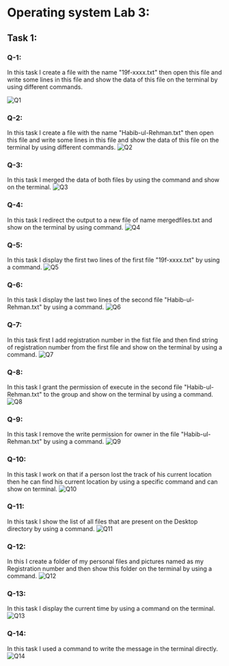 # Operating system Lab 3:
## Task 1:
### Q-1: 
In this task I create a file with the name "19f-xxxx.txt" then open this file and write some lines in this file and show the data of this file on the terminal by using different commands.

![Q1](Lab3/Lab3%20Task1/task1.png)

### Q-2:
 In this task I create a file with the name "Habib-ul-Rehman.txt" then open this file and write some lines in this file and show the data of this file on the terminal by using different commands.
 ![Q2](Lab3/Lab3%20Task1/Task2.png)

### Q-3:
In this task I merged the data of both files by using the command and show on the terminal.
![Q3](Lab3/Lab3%20Task1/Task3.png)

### Q-4:
In this task I redirect the output to a new file of name mergedfiles.txt and show on the terminal by using command.
![Q4](Lab3/Lab3%20Task1/Task4.png)

### Q-5:
In this task I display the first two lines of the first file "19f-xxxx.txt" by using a command.
![Q5](Lab3/Lab3%20Task1/Task5.png)

### Q-6:
In this task I display the last two lines of the second file "Habib-ul-Rehman.txt" by using a command.
![Q6](Lab3/Lab3%20Task1/Task6.png)

### Q-7:
In this task first I add registration number in the fist file and then find string of registration number from the first file and show on the terminal by using a command.
![Q7](Lab3/Lab3%20Task1/Task7.png)

### Q-8:
In this task I grant the permission of execute in the second file "Habib-ul-Rehman.txt" to the group and show on the terminal by using a command.
![Q8](Lab3/Lab3%20Task1/Task8.png)

### Q-9:
In this task I remove the write permission for owner in the file "Habib-ul-Rehman.txt" by using a command.
![Q9](Lab3/Lab3%20Task1/Task9.png)

### Q-10:
In this task I work on that if a person lost the track of his current location then he can find his current location by using a specific command and can show on terminal.
![Q10](Lab3/Lab3%20Task1/Task10.png)

### Q-11:
In this task I show the list of all files that are present on the Desktop directory by using a command.
![Q11](Lab3/Lab3%20Task1/Task11.png)

### Q-12:
In this I create a folder of my personal files and pictures named as my Registration number and then show this folder on the terminal by using a command.
![Q12](Lab3/Lab3%20Task1/Task12.png)

### Q-13:
In this task I display the current time by using a command on the terminal.
![Q13](Lab3/Lab3%20Task1/Task13.png)

### Q-14:
In this task I used a command to write the message in the terminal directly.
![Q14](Lab3/Lab3%20Task1/Task14.png)